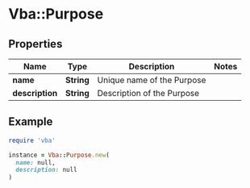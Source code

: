 # Vba::Purpose

## Properties

| Name | Type | Description | Notes |
| ---- | ---- | ----------- | ----- |
| **name** | **String** | Unique name of the Purpose |  |
| **description** | **String** | Description of the Purpose |  |

## Example

```ruby
require 'vba'

instance = Vba::Purpose.new(
  name: null,
  description: null
)
```

